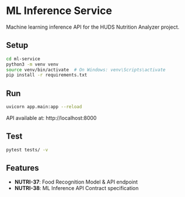# ML Inference Service

Machine learning inference API for the HUDS Nutrition Analyzer project.

## Setup

```bash
cd ml-service
python3 -m venv venv
source venv/bin/activate  # On Windows: venv\Scripts\activate
pip install -r requirements.txt
```

## Run

```bash
uvicorn app.main:app --reload
```

API available at: http://localhost:8000

## Test

```bash
pytest tests/ -v
```

## Features

- **NUTRI-37**: Food Recognition Model & API endpoint
- **NUTRI-38**: ML Inference API Contract specification
